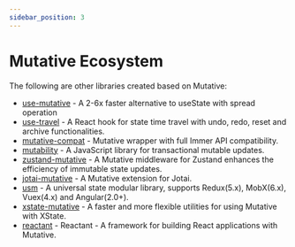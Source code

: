 ```yaml
---
sidebar_position: 3
---
```


# Mutative Ecosystem

The following are other libraries created based on Mutative:

- [use-mutative](https://github.com/mutativejs/use-mutative) - A 2-6x faster alternative to useState with spread operation
- [use-travel](https://github.com/mutativejs/use-travel) - A React hook for state time travel with undo, redo, reset and archive functionalities.
- [mutative-compat](https://github.com/exuanbo/mutative-compat) - Mutative wrapper with full Immer API compatibility.
- [mutability](https://github.com/mutativejs/mutability) - A JavaScript library for transactional mutable updates.
- [zustand-mutative](https://github.com/mutativejs/zustand-mutative) - A Mutative middleware for Zustand enhances the efficiency of immutable state updates.
- [jotai-mutative](https://github.com/mutativejs/jotai-mutative) - A Mutative extension for Jotai.
- [usm](https://github.com/unadlib/usm) - A universal state modular library, supports Redux(5.x), MobX(6.x), Vuex(4.x) and Angular(2.0+).
- [xstate-mutative](https://github.com/mutativejs/xstate-mutative) - A faster and more flexible utilities for using Mutative with XState.
- [reactant](https://github.com/unadlib/reactant) - Reactant - A framework for building React applications with Mutative.

